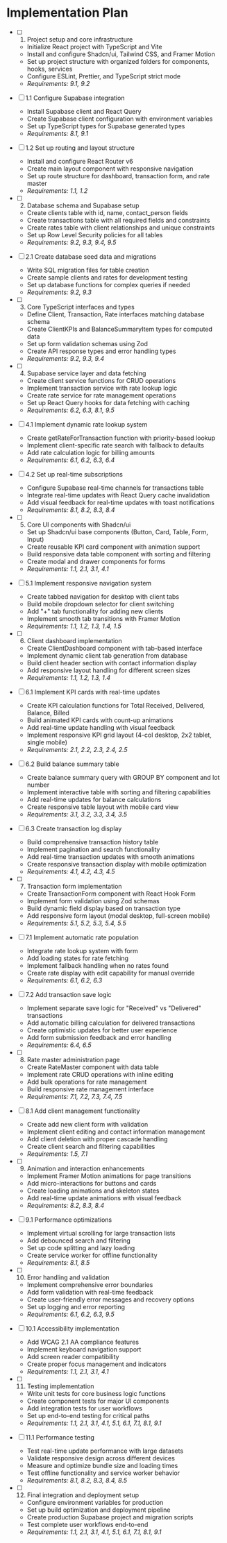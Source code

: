 # Implementation Plan

- [ ] 1. Project setup and core infrastructure
  - Initialize React project with TypeScript and Vite
  - Install and configure Shadcn/ui, Tailwind CSS, and Framer Motion
  - Set up project structure with organized folders for components, hooks, services
  - Configure ESLint, Prettier, and TypeScript strict mode
  - _Requirements: 9.1, 9.2_

- [ ] 1.1 Configure Supabase integration
  - Install Supabase client and React Query
  - Create Supabase client configuration with environment variables
  - Set up TypeScript types for Supabase generated types
  - _Requirements: 8.1, 9.1_

- [ ] 1.2 Set up routing and layout structure
  - Install and configure React Router v6
  - Create main layout component with responsive navigation
  - Set up route structure for dashboard, transaction form, and rate master
  - _Requirements: 1.1, 1.2_

- [ ] 2. Database schema and Supabase setup
  - Create clients table with id, name, contact_person fields
  - Create transactions table with all required fields and constraints
  - Create rates table with client relationships and unique constraints
  - Set up Row Level Security policies for all tables
  - _Requirements: 9.2, 9.3, 9.4, 9.5_

- [ ] 2.1 Create database seed data and migrations
  - Write SQL migration files for table creation
  - Create sample clients and rates for development testing
  - Set up database functions for complex queries if needed
  - _Requirements: 9.2, 9.3_

- [ ] 3. Core TypeScript interfaces and types
  - Define Client, Transaction, Rate interfaces matching database schema
  - Create ClientKPIs and BalanceSummaryItem types for computed data
  - Set up form validation schemas using Zod
  - Create API response types and error handling types
  - _Requirements: 9.2, 9.3, 9.4_

- [ ] 4. Supabase service layer and data fetching
  - Create client service functions for CRUD operations
  - Implement transaction service with rate lookup logic
  - Create rate service for rate management operations
  - Set up React Query hooks for data fetching with caching
  - _Requirements: 6.2, 6.3, 8.1, 9.5_

- [ ] 4.1 Implement dynamic rate lookup system
  - Create getRateForTransaction function with priority-based lookup
  - Implement client-specific rate search with fallback to defaults
  - Add rate calculation logic for billing amounts
  - _Requirements: 6.1, 6.2, 6.3, 6.4_

- [ ] 4.2 Set up real-time subscriptions
  - Configure Supabase real-time channels for transactions table
  - Integrate real-time updates with React Query cache invalidation
  - Add visual feedback for real-time updates with toast notifications
  - _Requirements: 8.1, 8.2, 8.3, 8.4_

- [ ] 5. Core UI components with Shadcn/ui
  - Set up Shadcn/ui base components (Button, Card, Table, Form, Input)
  - Create reusable KPI card component with animation support
  - Build responsive data table component with sorting and filtering
  - Create modal and drawer components for forms
  - _Requirements: 1.1, 2.1, 3.1, 4.1_

- [ ] 5.1 Implement responsive navigation system
  - Create tabbed navigation for desktop with client tabs
  - Build mobile dropdown selector for client switching
  - Add "+" tab functionality for adding new clients
  - Implement smooth tab transitions with Framer Motion
  - _Requirements: 1.1, 1.2, 1.3, 1.4, 1.5_

- [ ] 6. Client dashboard implementation
  - Create ClientDashboard component with tab-based interface
  - Implement dynamic client tab generation from database
  - Build client header section with contact information display
  - Add responsive layout handling for different screen sizes
  - _Requirements: 1.1, 1.2, 1.3, 1.4_

- [ ] 6.1 Implement KPI cards with real-time updates
  - Create KPI calculation functions for Total Received, Delivered, Balance, Billed
  - Build animated KPI cards with count-up animations
  - Add real-time update handling with visual feedback
  - Implement responsive KPI grid layout (4-col desktop, 2x2 tablet, single mobile)
  - _Requirements: 2.1, 2.2, 2.3, 2.4, 2.5_

- [ ] 6.2 Build balance summary table
  - Create balance summary query with GROUP BY component and lot number
  - Implement interactive table with sorting and filtering capabilities
  - Add real-time updates for balance calculations
  - Create responsive table layout with mobile card view
  - _Requirements: 3.1, 3.2, 3.3, 3.4, 3.5_

- [ ] 6.3 Create transaction log display
  - Build comprehensive transaction history table
  - Implement pagination and search functionality
  - Add real-time transaction updates with smooth animations
  - Create responsive transaction display with mobile optimization
  - _Requirements: 4.1, 4.2, 4.3, 4.5_

- [ ] 7. Transaction form implementation
  - Create TransactionForm component with React Hook Form
  - Implement form validation using Zod schemas
  - Build dynamic field display based on transaction type
  - Add responsive form layout (modal desktop, full-screen mobile)
  - _Requirements: 5.1, 5.2, 5.3, 5.4, 5.5_

- [ ] 7.1 Implement automatic rate population
  - Integrate rate lookup system with form
  - Add loading states for rate fetching
  - Implement fallback handling when no rates found
  - Create rate display with edit capability for manual override
  - _Requirements: 6.1, 6.2, 6.3_

- [ ] 7.2 Add transaction save logic
  - Implement separate save logic for "Received" vs "Delivered" transactions
  - Add automatic billing calculation for delivered transactions
  - Create optimistic updates for better user experience
  - Add form submission feedback and error handling
  - _Requirements: 6.4, 6.5_

- [ ] 8. Rate master administration page
  - Create RateMaster component with data table
  - Implement rate CRUD operations with inline editing
  - Add bulk operations for rate management
  - Build responsive rate management interface
  - _Requirements: 7.1, 7.2, 7.3, 7.4, 7.5_

- [ ] 8.1 Add client management functionality
  - Create add new client form with validation
  - Implement client editing and contact information management
  - Add client deletion with proper cascade handling
  - Create client search and filtering capabilities
  - _Requirements: 1.5, 7.1_

- [ ] 9. Animation and interaction enhancements
  - Implement Framer Motion animations for page transitions
  - Add micro-interactions for buttons and cards
  - Create loading animations and skeleton states
  - Add real-time update animations with visual feedback
  - _Requirements: 8.2, 8.3, 8.4_

- [ ] 9.1 Performance optimizations
  - Implement virtual scrolling for large transaction lists
  - Add debounced search and filtering
  - Set up code splitting and lazy loading
  - Create service worker for offline functionality
  - _Requirements: 8.1, 8.5_

- [ ] 10. Error handling and validation
  - Implement comprehensive error boundaries
  - Add form validation with real-time feedback
  - Create user-friendly error messages and recovery options
  - Set up logging and error reporting
  - _Requirements: 6.1, 6.2, 6.3, 9.5_

- [ ] 10.1 Accessibility implementation
  - Add WCAG 2.1 AA compliance features
  - Implement keyboard navigation support
  - Add screen reader compatibility
  - Create proper focus management and indicators
  - _Requirements: 1.1, 2.1, 3.1, 4.1_

- [ ] 11. Testing implementation
  - Write unit tests for core business logic functions
  - Create component tests for major UI components
  - Add integration tests for user workflows
  - Set up end-to-end testing for critical paths
  - _Requirements: 1.1, 2.1, 3.1, 4.1, 5.1, 6.1, 7.1, 8.1, 9.1_

- [ ] 11.1 Performance testing
  - Test real-time update performance with large datasets
  - Validate responsive design across different devices
  - Measure and optimize bundle size and loading times
  - Test offline functionality and service worker behavior
  - _Requirements: 8.1, 8.2, 8.3, 8.4, 8.5_

- [ ] 12. Final integration and deployment setup
  - Configure environment variables for production
  - Set up build optimization and deployment pipeline
  - Create production Supabase project and migration scripts
  - Test complete user workflows end-to-end
  - _Requirements: 1.1, 2.1, 3.1, 4.1, 5.1, 6.1, 7.1, 8.1, 9.1_